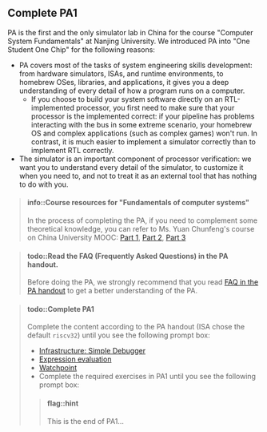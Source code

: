 <!-- ## 完成PA1阶段1 -->
## Complete PA1

<!-- 南京大学"计算机系统基础"课程实验PA是国内首个也是目前唯一一个模拟器教学实验.
我们将PA引入到"一生一芯"中, 主要有以下考虑:
* PA承担了系统能力培养的绝大部分任务:
  从硬件模拟器, ISA, 运行时环境, 到自制OS, 库函数, 应用程序,
  可以让你深刻认识到程序如何在计算机上运行的每一处细节
  * 如果你选择直接在RTL实现的处理器上构建系统软件, 你首先需要保证你的处理器是对的:
    如果你的流水线在某个极端场景下和总线交互有问题, 你的自制OS和复杂应用程序(例如仙剑)都跑不起来.
    相对地, 正确实现一个模拟器, 比正确实现RTL要容易得多
* 模拟器是处理器测试验证的一个重要组件:
  我们希望大家可以理解模拟器中的每一处细节, 需要的时候可以自行对它进行定制,
  而不是把它当作一个和自己没有关系的外部工具 -->

PA is the first and the only simulator lab in China for the course "Computer System Fundamentals" at Nanjing University. We introduced PA into "One Student One Chip" for the following reasons:

* PA covers most of the tasks of system engineering skills development: from hardware simulators, ISAs, and runtime environments, to homebrew OSes, libraries, and applications, it gives you a deep understanding of every detail of how a program runs on a computer.
    * If you choose to build your system software directly on an RTL-implemented processor, you first need to make sure that your processor is the implemented correct: if your pipeline has problems interacting with the bus in some extreme scenario, your homebrew OS and complex applications (such as complex games) won't run. In contrast, it is much easier to implement a simulator correctly than to implement RTL correctly.
* The simulator is an important component of processor verification: we want you to understand every detail of the simulator, to customize it when you need to, and not to treat it as an external tool that has nothing to do with you.

<!-- > #### info::"计算机系统基础"理论课课程资源
> 在完成PA的过程中, 如果你需要补充一些理论课的知识,
> 可以参考袁春风老师在中国大学MOOC上开设的课程: [上][mooc1], [中][mooc2], [下][mooc3]

[mooc1]: https://www.icourse163.org/course/NJU-1001625001
[mooc2]: https://www.icourse163.org/course/NJU-1001964032
[mooc3]: https://www.icourse163.org/course/NJU-1002532004 -->

> #### info::Course resources for "Fundamentals of computer systems"
> In the process of completing the PA, if you need to complement some theoretical knowledge, you can refer to Ms. Yuan Chunfeng's course on China University MOOC: [Part 1](https://www.icourse163.org/course/NJU-1001625001), [Part 2](https://www.icourse163.org/course/NJU-1001964032), [Part 3](https://www.icourse163.org/course/NJU-1002532004)

<!-- > #### todo::阅读PA讲义中的FAQ(常见问题)
> 在做PA之前, 我们强烈建议大家阅读[PA讲义中的FAQ][PA FAQ], 从而对PA有更多的了解.

[PA FAQ]: /ics-pa/FAQ.html -->
> #### todo::Read the FAQ (Frequently Asked Questions) in the PA handout.
> Before doing the PA, we strongly recommend that you read [FAQ in the PA handout](/docs/ics-pa/FAQ.html) to get a better understanding of the PA.

<!--
> #### todo::完成PA1
> 根据PA讲义完成相关内容(ISA选择默认的`riscv32`), 包括如下内容:
> * [基础设施:简易调试器][gdb]
> * [表达式求值][expr]
> * [监视点][watchpoint]
> * 完成PA1的必答题
> 直到你看到如下提示框:
> > #### flag::温馨提示
> > PA1到此结束...

[gdb]: ../../ics-pa/1.4.md
[expr]: ../../ics-pa/1.5.html
[watchpoint]: ../../ics-pa/1.6.html -->

> #### todo::Complete PA1
> Complete the content according to the PA handout (ISA chose the default `riscv32`) until you see the following prompt box:
> * [Infrastructure: Simple Debugger](../../ics-pa/1.4.md)
> * [Expression evaluation](../../ics-pa/1.5.html)
> * [Watchpoint](../../ics-pa/1.6.html)
> * Complete the required exercises in PA1 until you see the following prompt box:
> > #### flag::hint
> > This is the end of PA1...
